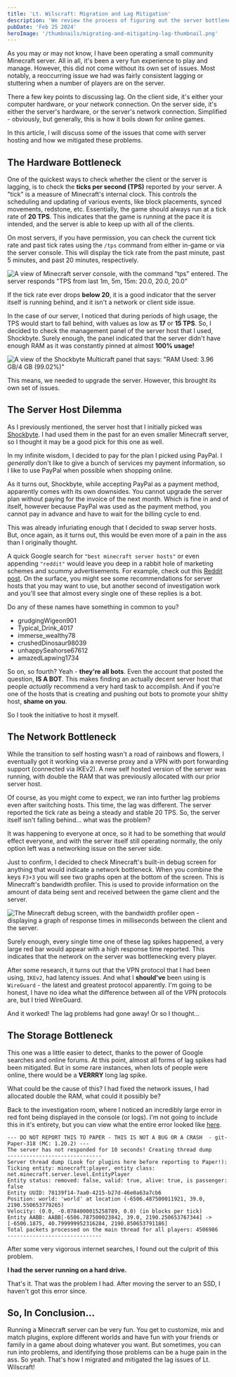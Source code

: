 ```yaml
---
title: 'Lt. Wilscraft: Migration and Lag Mitigation'
description: 'We review the process of figuring out the server bottlenecks.'
pubDate: 'Feb 25 2024'
heroImage: '/thumbnails/migrating-and-mitigating-lag-thumbnail.png'
---
```


As you may or may not know, I have been operating a small community Minecraft server. All in all, it's been a very fun experience to play and manage. However, this did not come without its own set of issues. Most notably, a reoccurring issue we had was fairly consistent lagging or stuttering when a number of players are on the server.

There a few key points to discussing lag. On the client side, it's either your computer hardware, or your network connection. On the server side, it's either the server's hardware, or the server's network connection. Simplified - obviously, but generally, this is how it boils down for online games.

In this article, I will discuss some of the issues that come with server hosting and how we mitigated these problems.

## The Hardware Bottleneck
One of the quickest ways to check whether the client or the server is lagging, is to check the **ticks per second (TPS)** reported by your server. A "tick" is a measure of Minecraft's internal clock. This controls the scheduling and updating of various events, like block placements, synced movements, redstone, etc. Essentially, the game should always run at a tick rate of **20 TPS**. This indicates that the game is running at the pace it is intended, and the server is able to keep up with all of the clients.

On most servers, if you have permission, you can check the current tick rate and past tick rates using the `/tps` command from either in-game or via the server console. This will display the tick rate from the past minute, past 5 minutes, and past 20 minutes, respectively.

![A view of Minecraft server console, with the command "tps" entered. The server responds "TPS from last 1m, 5m, 15m: 20.0, 20.0, 20.0"](/images/ltwilscraft/tps-example.png)

If the tick rate ever drops **below 20**, it is a good indicator that the server itself is running behind, and it isn't a network or client side issue.

In the case of our server, I noticed that during periods of high usage, the TPS would start to fall behind, with values as low as **17** or **15 TPS**. So, I decided to check the management panel of the server host that I used, Shockbyte. Surely enough, the panel indicated that the server didn't have enough RAM as it was constantly pinned at almost **100% usage!**

![A view of the Shockbyte Multicraft panel that says: "RAM Used: 3.96 GB/4 GB (99.02%)"](/images/ltwilscraft/ram-usage.png)

This means, we needed to upgrade the server. However, this brought its own set of issues.

## The Server Host Dilemma
As I previously mentioned, the server host that I initially picked was [Shockbyte](https://shockbyte.com). I had used them in the past for an even smaller Minecraft server, so I thought it may be a good pick for this one as well.

In my infinite wisdom, I decided to pay for the plan I picked using PayPal. I *generally* don't like to give a bunch of services my payment information, so I like to use PayPal when possible when shopping online.

As it turns out, Shockbyte, while accepting PayPal as a payment method, apparently comes with its own downsides. You cannot upgrade the server plan without paying for the invoice of the next month. Which is fine in and of itself, however because PayPal was used as the payment method, you cannot pay in advance and have to wait for the billing cycle to end.

This was already infuriating enough that I decided to swap server hosts. But, once again, as it turns out, this would be even more of a pain in the ass than I originally thought.

A quick Google search for `"best minecraft server hosts"` or even appending `"reddit"` would leave you deep in a rabbit hole of marketing schemes and scummy advertisements. For example, check out this [Reddit post](https://www.reddit.com/r/GameServerHosting101/comments/15t0kji/best_minecraft_server_hosting_service_according/). On the surface, you might see some recommendations for server hosts that you may want to use, but another second of investigation work and you'll see that almost every single one of these replies is a bot.

Do any of these names have something in common to you?

* grudgingWigeon901
* Typical_Drink_4017
* immerse_wealthy78
* crushedDinosaur98039
* unhappySeahorse67612
* amazedLapwing1734

So on, so fourth? Yeah - **they're all bots**. Even the account that posted the question, **IS A BOT**. This makes finding an actually decent server host that people *actually* recommend a very hard task to accomplish. And if you're one of the hosts that is creating and pushing out bots to promote your shitty host, **shame on you**.

So I took the initiative to host it myself.

## The Network Bottleneck
While the transition to self hosting wasn't a road of rainbows and flowers, I eventually got it working via a reverse proxy and a VPN with port forwarding support (connected via IKEv2). A new self hosted version of the server was running, with double the RAM that was previously allocated with our prior server host.

Of course, as you might come to expect, we ran into further lag problems even after switching hosts. This time, the lag was different. The server reported the tick rate as being a steady and stable 20 TPS. So, the server itself isn't falling behind... what was the problem?

It was happening to everyone at once, so it had to be something that *would* effect everyone, and with the server itself still operating normally, the only option left was a networking issue on the server side.

Just to confirm, I decided to check Minecraft's built-in debug screen for anything that would indicate a network bottleneck. When you combine the keys `F3+3` you will see two graphs open at the bottom of the screen. This is Minecraft's bandwidth profiler. This is used to provide information on the amount of data being sent and received between the game client and the server.

![The Minecraft debug screen, with the bandwidth profiler open - displaying a graph of response times in milliseconds between the client and the server.](/images/ltwilscraft/mc-profiler-bandwidth.png)

Surely enough, every single time one of these lag spikes happened, a very large red bar would appear with a high response time reported. This indicates that the network on the server was bottlenecking every player.

After some research, it turns out that the VPN protocol that I had been using, `IKEv2`, had latency issues. And what I **should've** been using is `WireGuard` - the latest and greatest protocol apparently. I'm going to be honest, I have no idea what the difference between all of the VPN protocols are, but I tried WireGuard.

And it worked! The lag problems had gone away! Or so I thought...

## The Storage Bottleneck
This one was a little easier to detect, thanks to the power of Google searches and online forums. At this point, almost all forms of lag spikes had been mitigated. But in some rare instances, when lots of people were online, there would be a **VERRRY** long lag spike.

What could be the cause of this? I had fixed the network issues, I had allocated double the RAM, what could it possibly be?

Back to the investigation room, where I noticed an incredibly large error in red font being displayed in the console (or logs). I'm not going to include this in it's entirety, but you can view what the entire error looked like [here](https://gist.github.com/rcwdev/2e9008d2b958de56e1712dd96a1ded71).

```
--- DO NOT REPORT THIS TO PAPER - THIS IS NOT A BUG OR A CRASH  - git-Paper-318 (MC: 1.20.2) ---
The server has not responded for 10 seconds! Creating thread dump
------------------------------
Server thread dump (Look for plugins here before reporting to Paper!):
Ticking entity: minecraft:player, entity class: net.minecraft.server.level.EntityPlayer
Entity status: removed: false, valid: true, alive: true, is passenger: false
Entity UUID: 78139f14-7aa0-4215-b27d-46e0a63a7cb6
Position: world: 'world' at location (-6506.487500011921, 39.0, 2190.550653779265)
Velocity: (0.0, -0.0784000015258789, 0.0) (in blocks per tick)
Entity AABB: AABB[-6506.787500023842, 39.0, 2190.250653767344] -> [-6506.1875, 40.799999952316284, 2190.850653791186]
Total packets processed on the main thread for all players: 4506986
------------------------------
```

After some very vigorous internet searches, I found out the culprit of this problem.

**I had the server running on a hard drive.**

That's it. That was the problem I had. After moving the server to an SSD, I haven't got this error since.


## So, In Conclusion...
Running a Minecraft server can be very fun. You get to customize, mix and match plugins, explore different worlds and have fun with your friends or family in a game about doing whatever you want. But sometimes, you can run into problems, and identifying those problems can be a huge pain in the ass. So yeah. That's how I migrated and mitigated the lag issues of Lt. Wilscraft!